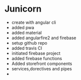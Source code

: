 # Junicorn

- create with angular cli
- added pwa
- added material
- added angularfire2 and firebase
- setup github repo
- added travis CI
- initiated firebase project
- added firebase functions
- Added storefront components
- services,dorectives and pipes
- 
